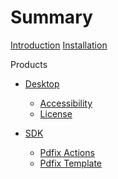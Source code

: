 # Summary

[Introduction](intro.md)
[Installation](install.md)

Products
- [Desktop]()
    - [Accessibility](desktop/accessibility.md)
    - [License](desktop/license.md)

- [SDK]()
    - [Pdfix Actions](sdk/pdf_action.md)
    - [Pdfix Template](sdk/pdf_template.md)
